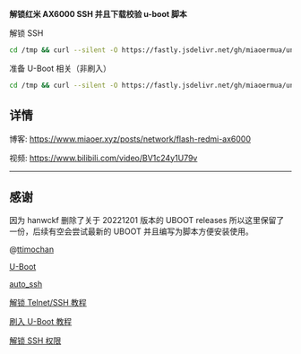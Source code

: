 **解锁红米 AX6000 SSH 并且下载校验 u-boot 脚本**

解锁 SSH

```bash
cd /tmp && curl --silent -O https://fastly.jsdelivr.net/gh/miaoermua/unlock-redmi-ax6000@main/setup.sh && chmod +x setup.sh && ./setup.sh
```

准备 U-Boot 相关（非刷入）

```bash
cd /tmp && curl --silent -O https://fastly.jsdelivr.net/gh/miaoermua/unlock-redmi-ax6000@main/uboot.sh && chmod +x uboot.sh && ./uboot.sh
```

## 详情

博客: https://www.miaoer.xyz/posts/network/flash-redmi-ax6000

视频: https://www.bilibili.com/video/BV1c24y1U79v

***

## 感谢

因为 hanwckf 删除了关于 20221201 版本的 UBOOT releases 所以这里保留了一份，后续有空会尝试最新的 UBOOT 并且编写为脚本方便安装使用。

@[ttimochan](https://github.com/ttimochan)

[U-Boot](https://github.com/hanwckf/bl-mt798x)

[auto_ssh](https://github.com/lemoeo/AX6S/blob/main/auto_ssh.sh)

[解锁 Telnet/SSH 教程](https://qust.me/post/ax6000-shellclash)

[刷入 U-Boot 教程](https://www.right.com.cn/forum/thread-8265832-1-1.html)

[解锁 SSH 权限](https://www.right.com.cn/forum/thread-8253125-1-1.html)
